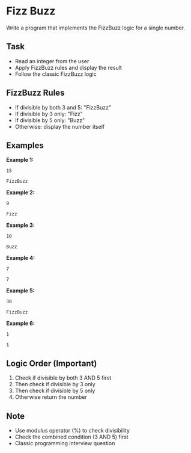 # Fizz Buzz

Write a program that implements the FizzBuzz logic for a single number.

## Task
- Read an integer from the user
- Apply FizzBuzz rules and display the result
- Follow the classic FizzBuzz logic

## FizzBuzz Rules
- If divisible by both 3 and 5: "FizzBuzz"
- If divisible by 3 only: "Fizz"
- If divisible by 5 only: "Buzz"
- Otherwise: display the number itself

## Examples
**Example 1:**
```
15
```
```
FizzBuzz
```

**Example 2:**
```
9
```
```
Fizz
```

**Example 3:**
```
10
```
```
Buzz
```

**Example 4:**
```
7
```
```
7
```

**Example 5:**
```
30
```
```
FizzBuzz
```

**Example 6:**
```
1
```
```
1
```

## Logic Order (Important)
1. Check if divisible by both 3 AND 5 first
2. Then check if divisible by 3 only
3. Then check if divisible by 5 only
4. Otherwise return the number

## Note
- Use modulus operator (%) to check divisibility
- Check the combined condition (3 AND 5) first
- Classic programming interview question